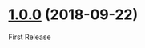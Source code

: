 <a name="1.0.0"></a>
# [1.0.0](https://github.com/cyrale/gutenberg-basics/tree/1.0.0) (2018-09-22)

First Release
